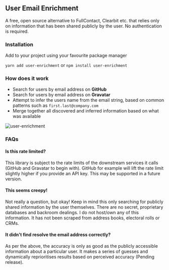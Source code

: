 ## User Email Enrichment

A free, open source alternative to FullContact, Clearbit etc. that relies only on information that has been shared publicly by the user. No authentication is required.

### Installation
Add to your project using your favourite package manager

`yarn add user-enrichment` or `npm install user-enrichment`

### How does it work
- Search for users by email address on **GitHub**
- Search for users by email address on **Gravatar**
- Attempt to infer the users name from the email string, based on common patterns such as `first.last@company.com`
- Merge together all discovered and inferred information based on what was available

![user-enrichment](https://user-images.githubusercontent.com/234593/135011819-f7fdb91c-d32a-4371-b5b9-f799235a8f05.png)


### FAQs

#### Is this rate limited?
This library is subject to the rate limits of the downstream services it calls (GitHub and Gravatar to begin with). GitHub for example will lift the rate limit slightly higher if you provide an API key. This may be supported in a future version.

#### This seems creepy!
Not really a question, but okay! Keep in mind this only searching for publicly shared information by the user themselves. There are no secret, proprietary databases and backroom dealings. I do not host/own any of this information. It has not been scraped from address books, electoral rolls or CRMs.

#### It didn't find resolve the email address correctly?
As per the above, the accuracy is only as good as the publicly accessible information about a particular user. It makes a series of guesses and dynamically reprioritises results based on perceived accuracy (Pending release).

